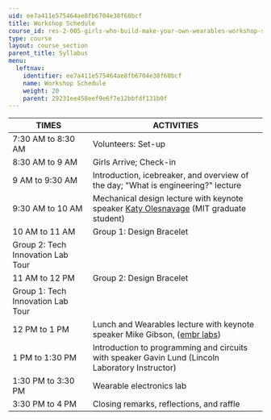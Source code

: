 ```yaml
---
uid: ee7a411e575464ae8fb6704e38f60bcf
title: Workshop Schedule
course_id: res-2-005-girls-who-build-make-your-own-wearables-workshop-spring-2015
type: course
layout: course_section
parent_title: Syllabus
menu:
  leftnav:
    identifier: ee7a411e575464ae8fb6704e38f60bcf
    name: Workshop Schedule
    weight: 20
    parent: 29231ee458eef9e6f7e12bbfdf131b0f
---
```


| TIMES | ACTIVITIES |
| --- | --- |
| 7:30 AM to 8:30 AM | Volunteers: Set-up |
| 8:30 AM to 9 AM | Girls Arrive; Check-in |
| 9 AM to 9:30 AM | Introduction, icebreaker, and overview of the day; "What is engineering?" lecture |
| 9:30 AM to 10 AM | Mechanical design lecture with keynote speaker [Katy Olesnavage](http://video.mit.edu/watch/katy-olesnavage-designing-the-next-generation-prosthesis-26034/) (MIT graduate student) |
| 10 AM to 11 AM | Group 1: Design Bracelet |
| Group 2: Tech Innovation Lab Tour |
| 11 AM to 12 PM | Group 2: Design Bracelet |
| Group 1: Tech Innovation Lab Tour |
| 12 PM to 1 PM | Lunch and Wearables lecture with keynote speaker Mike Gibson, ([embr labs](http://www.embrlabs.com/)) |
| 1 PM to 1:30 PM | Introduction to programming and circuits with speaker Gavin Lund (Lincoln Laboratory Instructor) |
| 1:30 PM to 3:30 PM | Wearable electronics lab |
| 3:30 PM to 4 PM | Closing remarks, reflections, and raffle